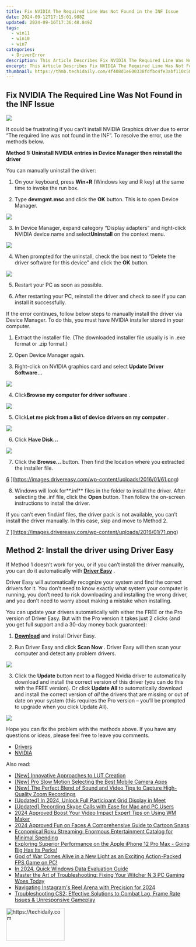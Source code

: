 ```yaml
---
title: Fix NVIDIA The Required Line Was Not Found in the INF Issue
date: 2024-09-12T17:15:01.988Z
updated: 2024-09-16T17:36:48.849Z
tags:
  - win11
  - win10
  - win7
categories:
  - DriverError
description: This Article Describes Fix NVIDIA The Required Line Was Not Found in the INF Issue
excerpt: This Article Describes Fix NVIDIA The Required Line Was Not Found in the INF Issue
thumbnail: https://thmb.techidaily.com/4f408d1e600338fdfbc4fe3abf110c58fed31529d9f9f53c6cd72af0ec21a5e5.jpg
---
```


## Fix NVIDIA The Required Line Was Not Found in the INF Issue

![](https://images.drivereasy.com/wp-content/uploads/2017/01/img_586b64a247cc4.jpg)

 It could be frustrating if you can’t install NVIDIA Graphics driver due to error “The required line was not found in the INF”. To resolve the error, use the methods below.  

 **Method 1: Uninstall NVIDIA entries in Device Manager then reinstall the driver**
  
 You can manually uninstall the driver:  

 1) On your keyboard, press **Win+R** (Windows key and R key) at the same time to invoke the run box.  

 2) Type **devmgmt.msc**  and click the **OK** button. This is to open Device Manager.

![](https://images.drivereasy.com/wp-content/uploads/2016/03/img_56d53e988149e.png)

 3) In Device Manager, expand category “Display adapters” and right-click NVIDIA device name and select**Uninstall** on the context menu.  

![](https://images.drivereasy.com/wp-content/uploads/2017/01/img_586b6a01e57fe.png)

 4) When prompted for the uninstall, check the box next to “Delete the driver software for this device” and click the **OK** button.

![](https://images.drivereasy.com/wp-content/uploads/2016/03/img_56d543395172e.png)

5) Restart your PC as soon as possible.

6) After restarting your PC, reinstall the driver and check to see if you can install it successfully.  
  
 If the error continues, follow below steps to manually install the driver via Device Manager. To do this, you must have NVIDIA installer stored in your computer.
  
 1) Extract the installer file. (The downloaded installer file usually is in .exe format or .zip format.)  
  
 2) Open Device Manager again.  
  
 3) Right-click on NVIDIA graphics card and select **Update Driver Software…**

![](https://images.drivereasy.com/wp-content/uploads/2017/01/img_586b69ee33ee6.png)
  
 4) Click**Browse my computer for driver software** .  

![](https://images.drivereasy.com/wp-content/uploads/2017/01/img_586b6b0358c0d.png)

 5) Click**Let me pick from a list of device drivers on my computer** .

![](https://images.drivereasy.com/wp-content/uploads/2017/01/img_586b6b1b88732.png)

 6) Click **Have Disk…**

![](https://images.drivereasy.com/wp-content/uploads/2017/01/img_586b6b809a02a.png)

 7) Click the **Browse…** button. Then find the location where you extracted the installer file.

[6](https://images.drivereasy.com/wp-content/uploads/2016/01/61.png) ](https://images.drivereasy.com/wp-content/uploads/2016/01/61.png)

 8) Windows will look for**.inf** files in the folder to install the driver. After selecting the .inf file, click the **Open** button. Then follow the on-screen instructions to install the driver.

 If you can’t even find.inf files, the driver pack is not available, you can’t install the driver manually. In this case, skip and move to Method 2.

[7](https://images.drivereasy.com/wp-content/uploads/2016/01/71-500x337.png) ](https://images.drivereasy.com/wp-content/uploads/2016/01/71.png)

## Method 2: Install the driver using Driver Easy

 If Method 1 doesn’t work for you, or if you can’t install the driver manually, you can do it automatically with **[Driver Easy](https://tools.techidaily.com/drivereasy/download/)**  .

 Driver Easy will automatically recognize your system and find the correct drivers for it. You don’t need to know exactly what system your computer is running, you don’t need to risk downloading and installing the wrong driver, and you don’t need to worry about making a mistake when installing.

 You can update your drivers automatically with either the FREE or the Pro version of Driver Easy. But with the Pro version it takes just 2 clicks (and you get full support and a 30-day money back guarantee):

 1) **[Download](https://tools.techidaily.com/drivereasy/download/)**   and install Driver Easy.

 2) Run Driver Easy and click **Scan Now** . Driver Easy will then scan your computer and detect any problem drivers.

![](https://images.drivereasy.com/wp-content/uploads/2018/01/img_5a7042c9c1b20.jpg)

 3) Click the **Update** button next to a flagged Nvidia driver to automatically download and install the correct version of this driver (you can do this with the FREE version). Or click **Update All**  to automatically download and install the correct version of _all_   the drivers that are missing or out of date on your system (this requires the Pro version – you’ll be prompted to upgrade when you click Update All).

![](https://images.drivereasy.com/wp-content/uploads/2018/01/img_5a7042d4c5490.jpg)

 Hope you can fix the problem with the methods above. If you have any questions or ideas, please feel free to leave you comments.

* [Drivers](https://tools.techidaily.com/drivereasy/download/)
* [NVIDIA](https://tools.techidaily.com/drivereasy/download/)

<ins class="adsbygoogle"
     style="display:block"
     data-ad-format="autorelaxed"
     data-ad-client="ca-pub-7571918770474297"
     data-ad-slot="1223367746"></ins>

<ins class="adsbygoogle"
     style="display:block"
     data-ad-client="ca-pub-7571918770474297"
     data-ad-slot="8358498916"
     data-ad-format="auto"
     data-full-width-responsive="true"></ins>

<span class="atpl-alsoreadstyle">Also read:</span>
<div><ul>
<li><a href="https://article-helps.techidaily.com/new-innovative-approaches-to-lut-creation/"><u>[New] Innovative Approaches to LUT Creation</u></a></li>
<li><a href="https://extra-support.techidaily.com/new-pro-slow-motion-selecting-the-best-mobile-camera-apps/"><u>[New] Pro Slow Motion Selecting the Best Mobile Camera Apps</u></a></li>
<li><a href="https://video-capture.techidaily.com/new-the-perfect-blend-of-sound-and-video-tips-to-capture-high-quality-zoom-recordings/"><u>[New] The Perfect Blend of Sound and Video Tips to Capture High-Quality Zoom Recordings</u></a></li>
<li><a href="https://screen-activity-recording.techidaily.com/updated-in-2024-unlock-full-participant-grid-display-in-meet/"><u>[Updated] In 2024, Unlock Full Participant Grid Display in Meet</u></a></li>
<li><a href="https://screen-video-capture.techidaily.com/updated-recording-skype-calls-with-ease-for-mac-and-pc-users/"><u>[Updated] Recording Skype Calls with Ease for Mac and PC Users</u></a></li>
<li><a href="https://youtube-video-recordings.techidaily.com/2024-approved-boost-your-video-impact-expert-tips-on-using-wm-maker/"><u>2024 Approved Boost Your Video Impact Expert Tips on Using WM Maker</u></a></li>
<li><a href="https://some-knowledge.techidaily.com/2024-approved-fun-on-faces-a-comprehensive-guide-to-cartoon-snaps/"><u>2024 Approved Fun on Faces A Comprehensive Guide to Cartoon Snaps</u></a></li>
<li><a href="https://youtube-stream.techidaily.com/economical-roku-streaming-enormous-entertainment-catalog-for-minimal-spending/"><u>Economical Roku Streaming: Enormous Entertainment Catalog for Minimal Spending</u></a></li>
<li><a href="https://youtube-stream.techidaily.com/exploring-superior-performance-on-the-apple-iphone-12-pro-max-going-big-has-its-perks/"><u>Exploring Superior Performance on the Apple iPhone 12 Pro Max - Going Big Has Its Perks!</u></a></li>
<li><a href="https://youtube-stream.techidaily.com/god-of-war-comes-alive-in-a-new-light-as-an-exciting-action-packed-fps-game-on-pc/"><u>God of War Comes Alive in a New Light as an Exciting Action-Packed FPS Game on PC!</u></a></li>
<li><a href="https://extra-approaches.techidaily.com/in-2024-quick-windows-data-evaluation-guide/"><u>In 2024, Quick Windows Data Evaluation Guide</u></a></li>
<li><a href="https://youtube-stream.techidaily.com/master-the-art-of-troubleshooting-fixing-your-witcher-n-3-pc-gaming-woes-today/"><u>Master the Art of Troubleshooting: Fixing Your Witcher N 3 PC Gaming Woes Today</u></a></li>
<li><a href="https://instagram-clips.techidaily.com/navigating-instagrams-reel-arena-with-precision-for-2024/"><u>Navigating Instagram's Reel Arena with Precision for 2024</u></a></li>
<li><a href="https://youtube-stream.techidaily.com/troubleshooting-cs2-effective-solutions-to-combat-lag-frame-rate-issues-and-unresponsive-gameplay/"><u>Troubleshooting CS2: Effective Solutions to Combat Lag, Frame Rate Issues & Unresponsive Gameplay</u></a></li>
</ul></div>

<!-- affiliate ads begin -->
<a href="https://aligracehair.sjv.io/c/5597632/2135352/19272" target="_top" id="2135352">
  <img src="//a.impactradius-go.com/display-ad/19272-2135352" border="0" alt="https://techidaily.com" width="160" height="90"/>
</a>
<img height="0" width="0" src="https://aligracehair.sjv.io/i/5597632/2135352/19272" style="position:absolute;visibility:hidden;" border="0" />
<!-- affiliate ads end -->

